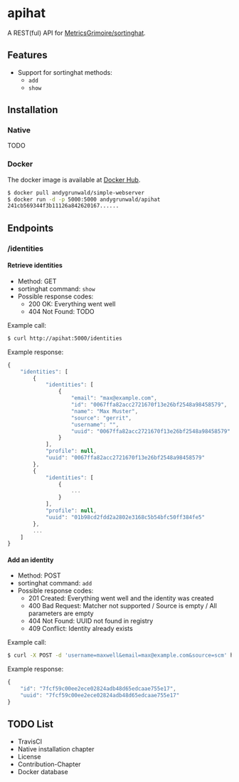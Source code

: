 # apihat

A REST(ful) API for [MetricsGrimoire/sortinghat](https://github.com/MetricsGrimoire/sortinghat).

## Features

* Support for sortinghat methods:
	* `add`
	* `show`

## Installation

### Native

TODO

### Docker

The docker image is available at [Docker Hub](https://hub.docker.com/r/andygrunwald/apihat/).

```sh
$ docker pull andygrunwald/simple-webserver
$ docker run -d -p 5000:5000 andygrunwald/apihat
241cb569344f3b11126a842620167......
```

## Endpoints

### /identities

#### Retrieve identities

* Method: GET
* sortinghat command: `show`
* Possible response codes:
	* 200 OK: Everything went well
	* 404 Not Found: TODO

Example call:

```bash
$ curl http://apihat:5000/identities
```

Example response:

```javascript
{
    "identities": [
        {
            "identities": [
                {
                    "email": "max@example.com",
                    "id": "0067ffa82acc2721670f13e26bf2548a98458579",
                    "name": "Max Muster",
                    "source": "gerrit",
                    "username": "",
                    "uuid": "0067ffa82acc2721670f13e26bf2548a98458579"
                }
            ],
            "profile": null,
            "uuid": "0067ffa82acc2721670f13e26bf2548a98458579"
        },
        {
            "identities": [
                {
                    ...
                }
            ],
            "profile": null,
            "uuid": "01b98cd2fdd2a2802e3168c5b54bfc50ff384fe5"
        },
        ...
    ]
}
```

#### Add an identity

* Method: POST
* sortinghat command: `add`
* Possible response codes:
	* 201 Created: Everything went well and the identity was created
	* 400 Bad Request: Matcher not supported / Source is empty / All parameters are empty
	* 404 Not Found: UUID not found in registry
	* 409 Conflict: Identity already exists

Example call:

```bash
$ curl -X POST -d 'username=maxwell&email=max@example.com&source=scm' http://apihat:5000/identities
```

Example response:

```javascript
{
    "id": "7fcf59c00ee2ece02824adb48d65edcaae755e17",
    "uuid": "7fcf59c00ee2ece02824adb48d65edcaae755e17"
}
```

## TODO List

* TravisCI
* Native installation chapter
* License
* Contribution-Chapter
* Docker database